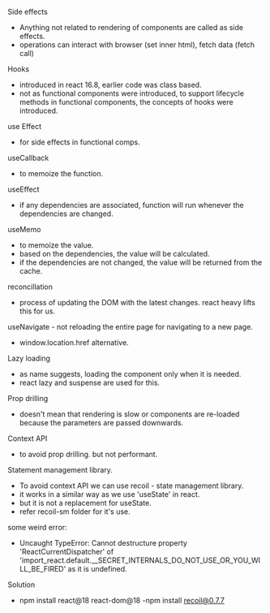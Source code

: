 Side effects
- Anything not related to rendering of components are called as side effects.
- operations can interact with browser (set inner html), fetch data (fetch call)

Hooks
- introduced in react 16.8, earlier code was class based. 
- not as functional components were introduced, to support lifecycle methods in functional components, the concepts of hooks were introduced.

use Effect
- for side effects in functional comps. 

useCallback
- to memoize the function.

useEffect
- if any dependencies are associated, function will run whenever the dependencies are changed.

useMemo
- to memoize the value.
- based on the dependencies, the value will be calculated.
- if the dependencies are not changed, the value will be returned from the cache.

reconcillation
- process of updating the DOM with the latest changes. react heavy lifts this for us.

useNavigate - not reloading the entire page for navigating to a new page.
- window.location.href alternative.

Lazy loading
- as name suggests, loading the component only when it is needed.
- react lazy and suspense are used for this.

Prop drilling
- doesn't mean that rendering is slow or components are re-loaded because the parameters are passed downwards.

Context API
- to avoid prop drilling. but not performant.

Statement management library.
- To avoid context API we can use recoil - state management library.
- it works in a similar way as we use 'useState' in react.
- but it is not a replacement for useState.
- refer recoil-sm folder for it's use.

some weird error: 
- Uncaught TypeError: Cannot destructure property 'ReactCurrentDispatcher' of 'import_react.default.__SECRET_INTERNALS_DO_NOT_USE_OR_YOU_WILL_BE_FIRED' as it is undefined.

Solution
- npm install react@18 react-dom@18
-npm install recoil@0.7.7